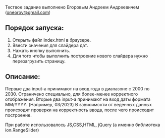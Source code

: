 Тествое задание выполнено Егоровым Андреем Андреевичем (oneorov@gmail.com)

## Порядок запуска:

1. Открыть файл index.html в браузере.
2. Ввести значения для слайдера дат.
3. Нажать кнопку выполнить.
4. Для того чтобы выполнить построение нового слайдера нужно перезагрузить страницу.

## Описание:

Первые два input-а принимают на вход года в диапазоне с 2000 по 2030. Ограничено специально, для более-менее корректного отображения.
Вторые два input-а принимают на вход даты формата MM/YYYY. (Например, 03/2023)
В зависимсоти от веденных данных происходят проверки на корректность ввода, после чего происходит построение.

При работе использовалось JS,CSS,HTML, jQuery (а именно библиотека ion.RangeSlider)

